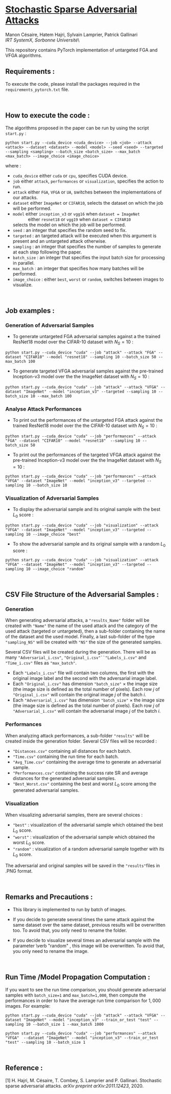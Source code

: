 # [Stochastic Sparse Adversarial Attacks](https://arxiv.org/abs/2011.12423)

Manon Césaire, Hatem Hajri, Sylvain Lamprier, Patrick Gallinari\
*IRT SystemX, Sorbonne Université*\


This repository contains PyTorch implementation of untargeted FGA and VFGA algorithms.

## Requirements :
To execute the code, please install the packages required in the `requirements_pytorch.txt` file.

&nbsp;&nbsp;&nbsp;&nbsp;
&nbsp;&nbsp;&nbsp;&nbsp;

## How to execute the code :

The algorithms proposed in the paper can be run by using the script `start.py` :

`python start.py --cuda_device <cuda_device> --job <job> --attack <attack> --dataset <dataset> --model <model> --seed <seed> --targeted --sampling <sampling> --batch_size <batch_size> --max_batch <max_batch> --image_choice <image_choice>`  

where :  

- `cuda_device` either `cuda` or `cpu`, specifies CUDA device.  
- `job` either `attack`, `performances` or `visualization`, specifies the action to run.  
- `attack` either `FGA`, `VFGA` or `UA`, switches between the implementations of our attacks.  
- `dataset` either `ImageNet` or `CIFAR10`, selects the dataset on which the job will be performed.  
- `model` either `inception_v3` or `vgg16` when `dataset = ImageNet`  
&nbsp;&nbsp;&nbsp;&nbsp;&nbsp;&nbsp;&nbsp;&nbsp;&nbsp;&nbsp;&nbsp; either `resnet18` or `vgg19` when `dataset = CIFAR10`  
selects the model on which the job will be performed.  
- `seed` : an integer that specifies the random seed to fix.
- `targeted` : an targeted attack will be executed when this argument is present and an untargeted attack otherwise.
- `sampling` : an integer that specifies the number of samples to generate at each step following the paper.  
- `batch_size` : an integer that specifies the input batch size for processing in parallel.  
- `max_batch` : an integer that specifies how many batches will be performed.  
- `image_choice` : either `best`, `worst` or `random`, switches between images to visualize.  

&nbsp;&nbsp;&nbsp;&nbsp;
&nbsp;&nbsp;&nbsp;&nbsp;

## Job examples :

### Generation of Adversarial Samples

- To generate untargeted FGA adversarial samples against a the trained ResNet18 model over the CIFAR-10 dataset with $`N_S = 10`$ :  

`python start.py --cuda_device "cuda" --job "attack" --attack "FGA" --dataset "CIFAR10" --model "resnet18" --sampling 10 --batch_size 50 --max_batch 100`  

- To generate targeted VFGA adversarial samples against the pre-trained Inception-v3 model over the the ImageNet dataset with $`N_S = 10`$ :  

`python start.py --cuda_device "cuda" --job "attack" --attack "VFGA" --dataset "ImageNet" --model "inception_v3" --targeted --sampling 10 --batch_size 10 --max_batch 100`  

### Analyse Attack Performances 

- To print out the performances of the untargeted FGA attack against the trained ResNet18 model over the the CIFAR-10 dataset with $`N_S = 10`$ :  

`python start.py --cuda_device "cuda" --job "performances" --attack "FGA" --dataset "CIFAR10" --model "resnet18"  --sampling 10 --batch_size 50`

- To print out the performances of the targeted VFGA attack against the pre-trained Inception-v3 model over the the ImageNet dataset with $`N_S = 10`$ :  

`python start.py --cuda_device "cuda" --job "performances" --attack "VFGA" --dataset "ImageNet" --model "inception_v3" --targeted --sampling 10 --batch_size 10`  

### Visualization of Adversarial Samples  

- To display the adversarial sample and its original sample with the best $`L_0`$ score :

`python start.py --cuda_device "cuda" --job "visualization" --attack "VFGA" --dataset "ImageNet" --model "inception_v3" --targeted --sampling 10 --image_choice "best"`  

- To show the adversarial sample and its original sample with a random $`L_0`$ score :  

`python start.py --cuda_device "cuda" --job "visualization" --attack "VFGA" --dataset "ImageNet" --model "inception_v3" --targeted --sampling 10 --image_choice "random"`  

&nbsp;&nbsp;&nbsp;&nbsp;
&nbsp;&nbsp;&nbsp;&nbsp;

## CSV File Structure of the Adversarial Samples :

### Generation

When generating adversarial attacks, a `"results_Name"` folder will be created with `"Name"` the name of the used attack and the category of the used attack (targeted or untargeted), then a sub-folder containing the name of the dataset and the used model. Finally, a last sub-folder of the type `"sampling_NS"` will be created with `"NS"` the size of the generated samples. 

Several CSV files will be created during the generation. There will be as many `"Adversarial_i.csv"`, `"Original_i.csv"``"Labels_i.csv"` and `"Time_i.csv"` files as `"max_batch"`.  

- Each `"Labels_i.csv"` file will contain two columns, the first with the original image label and the second with the adversarial image label.  
- Each `"Original_i.csv"` has dimension `"batch_size"` $`\times`$ the image size (the image size is defined as the total number of pixels). Each row $`j`$ of `"Original_i.csv"` will contain the original image $`j`$ of the batch $`i`$.  
- Each `"Adversarial_i.csv"`  has dimension `"batch_size"` $`\times`$ the image size (the image size is defined as the total number of pixels). Each row $`j`$ of `"Adversarial_i.csv"` will contain the adversarial image $`j`$ of the batch $`i`$.  

### Performances

When analyzing attack performances, a sub-folder `"results"` will be created inside the generation folder. Several CSV files will be recorded :  

- `"Distances.csv"` containing all distances for each batch.  
- `"Time.csv"` containing the run time for each batch.  
- `"Avg_Time.csv"` containing the average time to generate an adversarial sample.  
- `"Performances.csv"` containing  the success rate SR and average distances for the generated adversarial samples.  
- `"Best_Worst.csv"` containing the best and worst $`L_0`$ score among the generated adversarial samples.  

### Visualization  

When visualizing adversarial samples, there are several choices :  

- `"best"` : visualization of the adversarial sample which obtained the best $`L_0`$ score.  
- `"worst"` : visualization of the adversarial sample which obtained the worst $`L_0`$ score.  
- `"random"` : visualization of a random adversarial sample together with its $`L_0`$ score.

The adversarial and original samples will be saved in the `"results"`files in .PNG format.

&nbsp;&nbsp;&nbsp;&nbsp;
&nbsp;&nbsp;&nbsp;&nbsp;

## Remarks and Precautions :  

- This library is implemented to run by batch of images.   
    
- If you decide to generate several times the same attack against the same dataset over the same dataset, previous results will be overwritten too. To avoid that, you only need to rename the folder.  
    
- If you decide to visualize several times an adversarial sample with the parameter \verb "random" \, this image will be overwritten. To avoid that, you only need to rename the image.  

&nbsp;&nbsp;&nbsp;&nbsp;
&nbsp;&nbsp;&nbsp;&nbsp;

## Run Time /Model Propagation Computation :  

If you want to see the run time comparison, you should generate adversarial samples with `batch_size=1` and `max_batch=1,000`, then compute the performances in order to have the average run time comparison for $`1,000`$ images. For example:  

`python start.py --cuda_device "cuda" --job "attack" --attack "VFGA" --dataset "ImageNet" --model "inception_v3" --train_or_test "test" --sampling 10 --batch_size 1 --max_batch 1000`  

`python start.py --cuda_device "cuda" --job "performances" --attack "VFGA"  --dataset "ImageNet" --model "inception_v3" --train_or_test "test" --sampling 10 --batch_size 1` 

&nbsp;&nbsp;&nbsp;&nbsp;
&nbsp;&nbsp;&nbsp;&nbsp;

## Reference :

[1] H. Hajri, M. Césaire, T. Combey, S. Lamprier and P. Gallinari. Stochastic sparse adversarial attacks. _arXiv preprint arXiv:2011.12423_, 2020.
